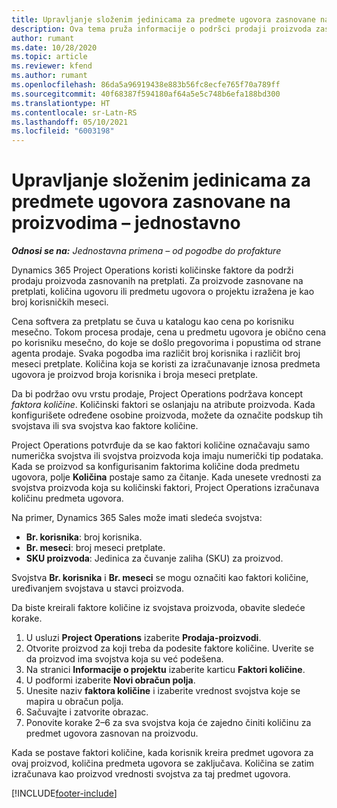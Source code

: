 ```yaml
---
title: Upravljanje složenim jedinicama za predmete ugovora zasnovane na proizvodima – jednostavno
description: Ova tema pruža informacije o podršci prodaji proizvoda zasnovanih na pretplati.
author: rumant
ms.date: 10/28/2020
ms.topic: article
ms.reviewer: kfend
ms.author: rumant
ms.openlocfilehash: 86da5a96919438e883b56fc8ecfe765f70a789ff
ms.sourcegitcommit: 40f68387f594180af64a5e5c748b6efa188bd300
ms.translationtype: HT
ms.contentlocale: sr-Latn-RS
ms.lasthandoff: 05/10/2021
ms.locfileid: "6003198"
---
```

# <a name="manage-complex-units-for-product-based-contract-lines---lite"></a>Upravljanje složenim jedinicama za predmete ugovora zasnovane na proizvodima – jednostavno

_**Odnosi se na:** Jednostavna primena – od pogodbe do profakture_

Dynamics 365 Project Operations koristi količinske faktore da podrži prodaju proizvoda zasnovanih na pretplati. Za proizvode zasnovane na pretplati, količina ugovoru ili predmetu ugovora o projektu izražena je kao broj korisničkih meseci.

Cena softvera za pretplatu se čuva u katalogu kao cena po korisniku mesečno. Tokom procesa prodaje, cena u predmetu ugovora je obično cena po korisniku mesečno, do koje se došlo pregovorima i popustima od strane agenta prodaje. Svaka pogodba ima različit broj korisnika i različit broj meseci pretplate. Količina koja se koristi za izračunavanje iznosa predmeta ugovora je proizvod broja korisnika i broja meseci pretplate.

Da bi podržao ovu vrstu prodaje, Project Operations podržava koncept *faktora količine*. Količinski faktori se oslanjaju na atribute proizvoda. Kada konfigurišete određene osobine proizvoda, možete da označite podskup tih svojstava ili sva svojstva kao faktore količine.

Project Operations potvrđuje da se kao faktori količine označavaju samo numerička svojstva ili svojstva proizvoda koja imaju numerički tip podataka. Kada se proizvod sa konfigurisanim faktorima količine doda predmetu ugovora, polje **Količina** postaje samo za čitanje. Kada unesete vrednosti za svojstva proizvoda koja su količinski faktori, Project Operations izračunava količinu predmeta ugovora.

Na primer, Dynamics 365 Sales može imati sledeća svojstva:

- **Br. korisnika**: broj korisnika.
- **Br. meseci**: broj meseci pretplate.
- **SKU proizvoda**: Jedinica za čuvanje zaliha (SKU) za proizvod.

Svojstva **Br. korisnika** i **Br. meseci** se mogu označiti kao faktori količine, uređivanjem svojstava u stavci proizvoda.

Da biste kreirali faktore količine iz svojstava proizvoda, obavite sledeće korake.

1. U usluzi **Project Operations** izaberite **Prodaja-proizvodi**.
2. Otvorite proizvod za koji treba da podesite faktore količine. Uverite se da proizvod ima svojstva koja su već podešena.
3. Na stranici **Informacije o projektu** izaberite karticu **Faktori količine**.
4. U podformi izaberite **Novi obračun polja**.
5. Unesite naziv **faktora količine** i izaberite vrednost svojstva koje se mapira u obračun polja.
6. Sačuvajte i zatvorite obrazac.
7. Ponovite korake 2–6 za sva svojstva koja će zajedno činiti količinu za predmet ugovora zasnovan na proizvodu.

Kada se postave faktori količine, kada korisnik kreira predmet ugovora za ovaj proizvod, količina predmeta ugovora se zaključava. Količina se zatim izračunava kao proizvod vrednosti svojstva za taj predmet ugovora.


[!INCLUDE[footer-include](../../includes/footer-banner.md)]